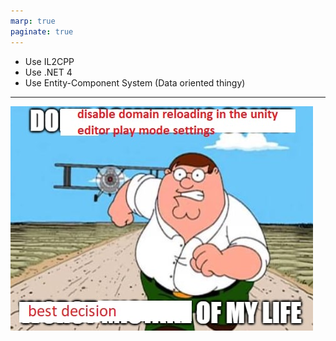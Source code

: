 ```yaml
---
marp: true
paginate: true
---
```

<!-- headingDivider: 3 -->
<!-- class: invert -->

* Use IL2CPP
* Use .NET 4
* Use Entity-Component System (Data oriented thingy)

---

![](imgs/domain-reloading.png)